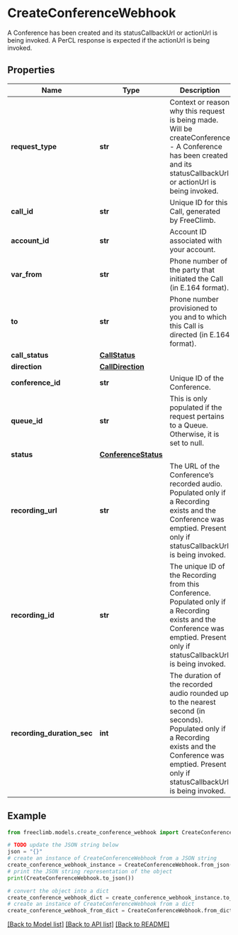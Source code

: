 # CreateConferenceWebhook

A Conference has been created and its statusCallbackUrl or actionUrl is being invoked. A PerCL response is expected if the actionUrl is being invoked.

## Properties

Name | Type | Description | Notes
------------ | ------------- | ------------- | -------------
**request_type** | **str** | Context or reason why this request is being made. Will be createConference - A Conference has been created and its statusCallbackUrl or actionUrl is being invoked. | [optional] 
**call_id** | **str** | Unique ID for this Call, generated by FreeClimb. | [optional] 
**account_id** | **str** | Account ID associated with your account. | [optional] 
**var_from** | **str** | Phone number of the party that initiated the Call (in E.164 format). | [optional] 
**to** | **str** | Phone number provisioned to you and to which this Call is directed (in E.164 format). | [optional] 
**call_status** | [**CallStatus**](CallStatus.md) |  | [optional] 
**direction** | [**CallDirection**](CallDirection.md) |  | [optional] 
**conference_id** | **str** | Unique ID of the Conference. | [optional] 
**queue_id** | **str** | This is only populated if the request pertains to a Queue. Otherwise, it is set to null. | [optional] 
**status** | [**ConferenceStatus**](ConferenceStatus.md) |  | [optional] 
**recording_url** | **str** | The URL of the Conference’s recorded audio. Populated only if a Recording exists and the Conference was emptied. Present only if statusCallbackUrl is being invoked. | [optional] 
**recording_id** | **str** | The unique ID of the Recording from this Conference. Populated only if a Recording exists and the Conference was emptied. Present only if statusCallbackUrl is being invoked. | [optional] 
**recording_duration_sec** | **int** | The duration of the recorded audio rounded up to the nearest second (in seconds). Populated only if a Recording exists and the Conference was emptied. Present only if statusCallbackUrl is being invoked. | [optional] 

## Example

```python
from freeclimb.models.create_conference_webhook import CreateConferenceWebhook

# TODO update the JSON string below
json = "{}"
# create an instance of CreateConferenceWebhook from a JSON string
create_conference_webhook_instance = CreateConferenceWebhook.from_json(json)
# print the JSON string representation of the object
print(CreateConferenceWebhook.to_json())

# convert the object into a dict
create_conference_webhook_dict = create_conference_webhook_instance.to_dict()
# create an instance of CreateConferenceWebhook from a dict
create_conference_webhook_from_dict = CreateConferenceWebhook.from_dict(create_conference_webhook_dict)
```
[[Back to Model list]](../README.md#documentation-for-models) [[Back to API list]](../README.md#documentation-for-api-endpoints) [[Back to README]](../README.md)


